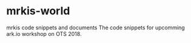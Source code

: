 # mrkis-world
mrkis code snippets and documents
The code snippets for upcomming ark.io workshop on OTS 2018.
